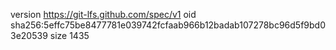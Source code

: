 version https://git-lfs.github.com/spec/v1
oid sha256:5effc75be8477781e039742fcfaab966b12badab107278bc96d5f9bd03e20539
size 1435
